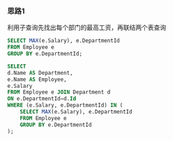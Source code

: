 ### 思路1 

利用子查询先找出每个部门的最高工资，再联结两个表查询

```sql
SELECT MAX(e.Salary), e.DepartmentId
FROM Employee e
GROUP BY e.DepartmentId;
```

```sql
SELECT
d.Name AS Department,
e.Name AS Employee,
e.Salary
FROM Employee e JOIN Department d
ON e.DepartmentId=d.Id
WHERE (e.Salary, e.DepartmentId) IN (
    SELECT MAX(e.Salary), e.DepartmentId
    FROM Employee e
    GROUP BY e.DepartmentId
);
```
